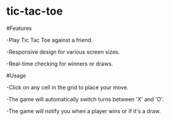 # tic-tac-toe

#Features

-Play Tic Tac Toe against a friend.

-Responsive design for various screen sizes.

-Real-time checking for winners or draws.



#Usage

-Click on any cell in the grid to place your move.

-The game will automatically switch turns between 'X' and 'O'.

-The game will notify you when a player wins or if it's a draw.
